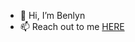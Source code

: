 - 👋 Hi, I’m Benlyn
- 📫 Reach out to me <a href=" benlynserrao@gmail.com"> HERE </a>


<!---
Benlyn/Benlyn is a ✨ special ✨ repository because its `README.md` (this file) appears on your GitHub profile.
You can click the Preview link to take a look at your changes.
--->
